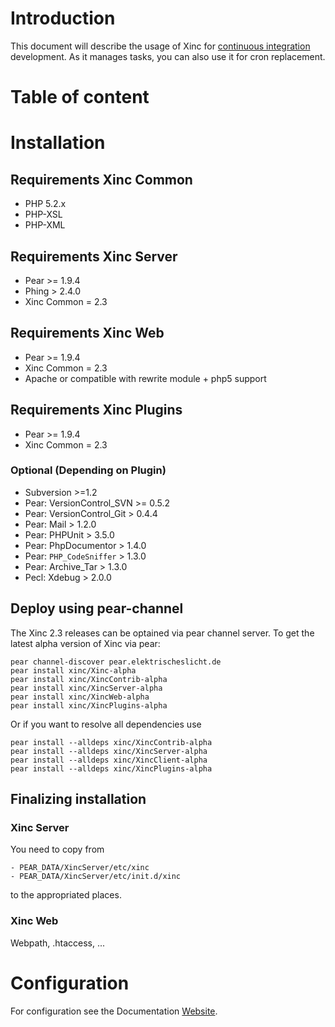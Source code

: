 # Introduction #

This document will describe the usage of Xinc for [continuous integration](http://en.wikipedia.org/wiki/Continuous_integration) development. As it manages tasks, you can also use it for cron replacement.

# Table of content #



# Installation #

## Requirements Xinc Common ##

  * PHP 5.2.x
  * PHP-XSL
  * PHP-XML

## Requirements Xinc Server ##

  * Pear >= 1.9.4
  * Phing > 2.4.0
  * Xinc Common = 2.3

## Requirements Xinc Web ##

  * Pear >= 1.9.4
  * Xinc Common = 2.3
  * Apache or compatible with rewrite module + php5 support

## Requirements Xinc Plugins ##

  * Pear >= 1.9.4
  * Xinc Common = 2.3

### Optional (Depending on Plugin) ###

  * Subversion >=1.2
  * Pear: VersionControl\_SVN >= 0.5.2
  * Pear: VersionControl\_Git > 0.4.4
  * Pear: Mail > 1.2.0
  * Pear: PHPUnit > 3.5.0
  * Pear: PhpDocumentor > 1.4.0
  * Pear: `PHP_CodeSniffer` > 1.3.0
  * Pear: Archive\_Tar > 1.3.0
  * Pecl: Xdebug > 2.0.0

## Deploy using pear-channel ##

The Xinc 2.3 releases can be optained via pear channel server. To get the latest alpha version of Xinc via pear:

```
pear channel-discover pear.elektrischeslicht.de
pear install xinc/Xinc-alpha
pear install xinc/XincContrib-alpha
pear install xinc/XincServer-alpha
pear install xinc/XincWeb-alpha
pear install xinc/XincPlugins-alpha
```

Or if you want to resolve all dependencies use

```
pear install --alldeps xinc/XincContrib-alpha
pear install --alldeps xinc/XincServer-alpha
pear install --alldeps xinc/XincClient-alpha
pear install --alldeps xinc/XincPlugins-alpha
```

## Finalizing installation ##

### Xinc Server ###

You need to copy from
```
- PEAR_DATA/XincServer/etc/xinc
- PEAR_DATA/XincServer/etc/init.d/xinc
```
to the appropriated places.

### Xinc Web ###

Webpath, .htaccess, ...

# Configuration #

For configuration see the Documentation [Website](http://elektrischeslicht.de/xinc/book/).